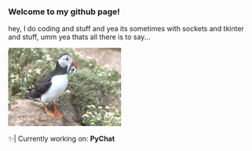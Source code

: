 ### Welcome to my github page!
hey, I do coding and stuff and yea its sometimes with sockets and tkinter and stuff, umm yea thats all there is to say...

<img src="giphy.gif" width="230" height="160" />

✨| Currently working on: **PyChat**
